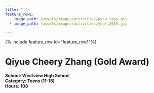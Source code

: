 ```yaml
---
title: " "
feature_row1:
  - image_path: /assets/images/activities/pvsa_logo.jpg
  - image_path: /assets/images/activities/year_2019.jpg

---
```


{% include feature_row id="feature_row1"%}

# Qiyue Cheery Zhang (Gold Award)

**School: Westview High School**  
**Category: Teens (11-15)**  
**Hours: 108**  
